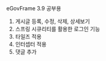 eGovFrame 3.9 공부용
1. 게시글 등록, 수정, 삭제, 상세보기
2. 스프링 시큐리티를 활용한 로그인 기능
3. 타일즈 적용
4. 인터셉터 적용
5. 댓글 추가
   
